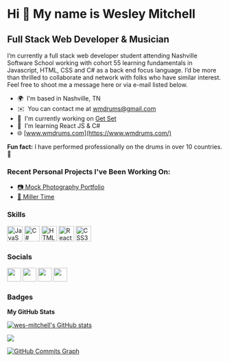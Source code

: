 Hi 👋 My name is Wesley Mitchell
================================

Full Stack Web Developer & Musician
-----------------------------------

I’m currently a full stack web developer student attending Nashville Software School working with cohort 55 learning fundamentals in Javascript, HTML, CSS and C# as a back end focus language. I’d be more than thrilled to collaborate and network with folks who have similar interest. Feel free to shoot me a message here or via e-mail listed below. 

* 🌍  I'm based in Nashville, TN
* ✉️  You can contact me at [wmdrums@gmail.com](mailto:wmdrums@gmail.com)
* 🚀  I'm currently working on [Get Set](https://github.com/wes-mitchell/get-set)
* 🧠  I'm learning React JS & C#
* :globe_with_meridians: [www.wmdrums.com](https://www.wmdrums.com/)

**Fun fact:** I have performed professionally on the drums in over 10 countries. 🤘

### Recent Personal Projects I've Been Working On:

- [:camera: Mock Photography Portfolio](https://github.com/wes-mitchell/photo-fun)
- [:beer: Miller Time](https://github.com/wes-mitchell/its-miller-time)

### Skills

<p align="left">
<a href="https://developer.mozilla.org/en-US/docs/Web/JavaScript" target="_blank" rel="noreferrer"><img src="https://raw.githubusercontent.com/danielcranney/readme-generator/main/public/icons/skills/javascript-colored.svg" width="36" height="36" alt="JavaScript" /></a>
<a href="https://docs.microsoft.com/en-us/dotnet/csharp/" target="_blank" rel="noreferrer"><img src="https://raw.githubusercontent.com/danielcranney/readme-generator/main/public/icons/skills/csharp-colored.svg" width="36" height="36" alt="C#" /></a>
<a href="https://developer.mozilla.org/en-US/docs/Glossary/HTML5" target="_blank" rel="noreferrer"><img src="https://raw.githubusercontent.com/danielcranney/readme-generator/main/public/icons/skills/html5-colored.svg" width="36" height="36" alt="HTML5" /></a>
<a href="https://reactjs.org/" target="_blank" rel="noreferrer"><img src="https://raw.githubusercontent.com/danielcranney/readme-generator/main/public/icons/skills/react-colored.svg" width="36" height="36" alt="React" /></a>
<a href="https://www.w3.org/TR/CSS/#css" target="_blank" rel="noreferrer"><img src="https://raw.githubusercontent.com/danielcranney/readme-generator/main/public/icons/skills/css3-colored.svg" width="36" height="36" alt="CSS3" /></a>
</p>


### Socials

<p align="left"> <a href="https://www.github.com/wes-mitchell" target="_blank" rel="noreferrer"><img src="https://raw.githubusercontent.com/danielcranney/readme-generator/main/public/icons/socials/github.svg" width="32" height="32" /></a> <a href="http://www.instagram.com/wmdrums" target="_blank" rel="noreferrer"><img src="https://raw.githubusercontent.com/danielcranney/readme-generator/main/public/icons/socials/instagram.svg" width="32" height="32" /></a> <a href="https://www.linkedin.com/in/wesleymitchell87/" target="_blank" rel="noreferrer"><img src="https://raw.githubusercontent.com/danielcranney/readme-generator/main/public/icons/socials/linkedin.svg" width="32" height="32" /></a> <a href="https://www.youtube.com/c/wmdrums" target="_blank" rel="noreferrer"><img src="https://raw.githubusercontent.com/danielcranney/readme-generator/main/public/icons/socials/youtube.svg" width="32" height="32" /></a></p>

### Badges

<b>My GitHub Stats</b>

<a href="http://www.github.com/wes-mitchell"><img src="https://github-readme-stats.vercel.app/api?username=wes-mitchell&show_icons=true&hide=stars,issues,&count_private=true&title_color=0891b2&text_color=ffffff&icon_color=0891b2&bg_color=1c1917&hide_border=true&show_icons=true" alt="wes-mitchell's GitHub stats" /></a>

<a href="http://www.github.com/wes-mitchell"><img src="https://github-readme-streak-stats.herokuapp.com/?user=wes-mitchell&stroke=ffffff&background=1c1917&ring=0891b2&fire=0891b2&currStreakNum=ffffff&currStreakLabel=0891b2&sideNums=ffffff&sideLabels=ffffff&dates=ffffff&hide_border=true" /></a>

<a href="http://www.github.com/wes-mitchell"><img src="https://activity-graph.herokuapp.com/graph?username=wes-mitchell&bg_color=1c1917&color=ffffff&line=0891b2&point=ffffff&area_color=1c1917&area=true&hide_border=true&custom_title=GitHub%20Commits%20Graph" alt="GitHub Commits Graph" /></a>